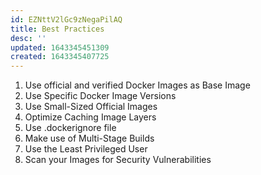 ```yaml
---
id: EZNttV2lGc9zNegaPilAQ
title: Best Practices
desc: ''
updated: 1643345451309
created: 1643345407725
---
```


1. Use official and verified Docker Images as Base Image
2. Use Specific Docker Image Versions
3. Use Small-Sized Official Images
4. Optimize Caching Image Layers
5. Use .dockerignore file
6. Make use of Multi-Stage Builds
7. Use the Least Privileged User
8. Scan your Images for Security Vulnerabilities
